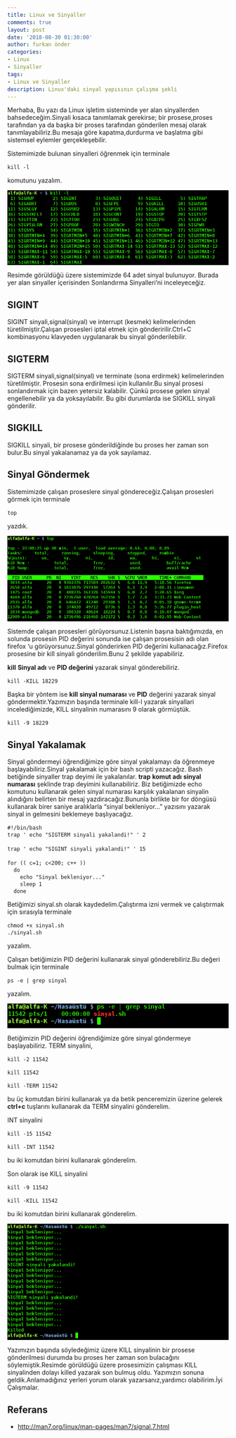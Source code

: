 ```yaml
---
title: Linux ve Sinyaller
comments: true
layout: post
date: '2018-08-30 01:30:00'
author: furkan önder
categories:
- Linux
- Sinyaller
tags:
- Linux ve Sinyaller
description: Linux'daki sinyal yapısının çalışma şekli
---
```


Merhaba,
Bu yazı da Linux işletim sisteminde yer alan sinyallerden bahsedeceğim.Sinyali kısaca tanımlamak gerekirse; bir prosese,proses tarafından ya da başka bir proses tarafından gönderilen mesaj olarak tanımlayabiliriz.Bu mesaja göre kapatma,durdurma ve başlatma gibi  sistemsel eylemler gerçekleşebilir.

Sistemimizde bulunan sinyalleri öğrenmek için terminale

``` 
kill -l 
```

komutunu yazalım.

<a href="/assets/images/sinyaller.png" imageanchor="1">
	<img style="display: block;margin: 0 auto;" src="/assets/images/sinyaller.png"/>
</a>

Resimde görüldüğü üzere sistemimizde 64 adet sinyal bulunuyor. Burada yer alan sinyaller
içerisinden Sonlandırma Sinyalleri’ni inceleyeceğiz.

## SIGINT
SIGINT sinyali,signal(sinyal) ve interrupt (kesmek) kelimelerinden türetilmiştir.Çalışan prosesleri iptal etmek için gönderirilir.Ctrl+C kombinasyonu klavyeden uygulanarak bu sinyal gönderilebilir.

## SIGTERM
SIGTERM sinyali,signal(sinyal) ve terminate (sona erdirmek) kelimelerinden türetilmiştir. Prosesin sona erdirilmesi için kullanılır.Bu sinyal prosesi sonlandırmak için bazen yetersiz kalabilir. Çünkü prosese gelen sinyal engellenebilir ya da yoksayılabilir. Bu gibi durumlarda ise SIGKILL sinyali gönderilir.

## SIGKILL
SIGKILL sinyali, bir prosese gönderildiğinde bu proses her zaman son bulur.Bu sinyal yakalanamaz ya da yok sayılamaz.

## Sinyal Göndermek
Sistemimizde çalışan  proseslere sinyal göndereceğiz.Çalışan prosesleri görmek için terminale

```
top
```

yazdık.

<a href="/assets/images/top.png" imageanchor="1">
	<img style="display: block;margin: 0 auto;"  src="/assets/images/top.png" />
</a>

Sistemde çalışan prosesleri görüyorsunuz.Listenin başına baktığımızda, en solunda prosesin PID değerini  sonunda ise çalışan prosesisin adı olan  firefox ‘u görüyorsunuz.Sinyal gönderirken PID değerini kullanacağız.Firefox prosesine bir kill sinyali gönderilim.Bunu 2 şekilde yapabiliriz.

<b>kill</b> <b>Sinyal adı</b> ve <b>PID değerini</b> yazarak sinyal gönderebiliriz.

``` 
kill -KILL 18229 
```

Başka bir  yöntem ise <b>kill</b> <b>sinyal numarası</b> ve <b>PID</b> değerini yazarak sinyal göndermektir.Yazımızın başında terminale kill-l yazarak sinyallari incelediğimizde, KILL sinyalinin numarasını 9 olarak görmüştük.

``` 
kill -9 18229 
```

## Sinyal Yakalamak
Sinyal göndermeyi öğrendiğimize göre sinyal yakalamayı da öğrenmeye başlayabiliriz.Sinyal yakalamak için bir bash scripti yazacağız.
Bash betiğinde sinyaller trap deyimi ile yakalanılar. <b>trap</b> <b>komut adı</b> <b>sinyal numarası</b> şeklinde trap deyimini kullanabiliriz. Biz betiğimizde echo komutunu kullanarak gelen sinyal numarası karşılık yakalanan sinyalin alındığını belirten bir mesaj yazdıracağız.Bununla birlikte bir for döngüsü kullanarak birer saniye aralıklarla “sinyal bekleniyor...” yazısını yazarak sinyal in gelmesini beklemeye başlıyacağız.

```
#!/bin/bash
trap ' echo "SIGTERM sinyali yakalandi!" ' 2

trap ' echo "SIGINT sinyali yakalandi!" ' 15

for (( c=1; c<200; c++ ))
  do
    echo "Sinyal bekleniyor..."
    sleep 1
  done
```

Betiğimizi sinyal.sh olarak kaydedelim.Çalıştırma izni vermek ve çalıştırmak için sırasıyla terminale

```
chmod +x sinyal.sh
./sinyal.sh
```

yazalım.

Çalışan betiğimizin PID değerini kullanarak sinyal gönderebiliriz.Bu değeri bulmak için terminale

```
ps -e | grep sinyal
```

yazalım.

<a href="/assets/images/ps-e.png" imageanchor="1">
	<img style="display: block;margin: 0 auto;" src="/assets/images/ps-e.png"/>
</a>

Betiğimizin PID değerini öğrendiğimize göre sinyal göndermeye başlayabiliriz.
TERM sinyalini,

```
kill -2 11542
```

```
kill 11542
```

```
kill -TERM 11542
```

bu üç komutdan birini kullanarak ya da betik penceremizin üzerine gelerek <b>ctrl+c</b> tuşlarını kullanarak da TERM sinyalini gönderelim.

INT sinyalini

```
kill -15 11542
```

```
kill -INT 11542
```

bu iki komutdan birini kullanarak gönderelim.

Son olarak ise KILL sinyalini

```
kill -9 11542
```

```
kill -KILL 11542
```

bu iki komutdan birini kullanarak gönderelim.

<a href="/assets/images/betik.png" imageanchor="1">
	<img style="display: block;margin: 0 auto;" src="/assets/images/betik.png"/>
</a>

Yazımızın başında söyledeğimiz üzere KILL sinyalinin bir prosese gönderilmesi durumda bu proses her zaman son bulacağını söylemiştik.Resimde görüldüğü üzere prosesimizin çalışması KILL sinyalinden dolayı killed yazarak son bulmuş oldu. Yazımızın sonuna geldik.Anlamadığınız yerleri yorum olarak yazarsanız,yardımcı olabilirim.İyi Çalışmalar.

## Referans
* http://man7.org/linux/man-pages/man7/signal.7.html